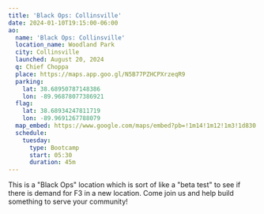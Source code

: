 ```yaml
---
title: 'Black Ops: Collinsville'
date: 2024-01-10T19:15:00-06:00
ao:
  name: 'Black Ops: Collinsville'
  location_name: Woodland Park
  city: Collinsville
  launched: August 20, 2024
  q: Chief Choppa
  place: https://maps.app.goo.gl/N5B77PZHCPXrzeqR9
  parking:
    lat: 38.68950787148386
    lon: -89.96878077386921
  flag:
    lat: 38.68934247811719
    lon: -89.9691267788079
  map_embed: https://www.google.com/maps/embed?pb=!1m14!1m12!1m3!1d830.2596958188408!2d-89.96930648679935!3d38.689464952988736!2m3!1f0!2f0!3f0!3m2!1i1024!2i768!4f13.1!5e1!3m2!1sen!2sus!4v1723508929161!5m2!1sen!2sus
  schedule:
    tuesday:
      type: Bootcamp
      start: 05:30
      duration: 45m
---
```

This is a "Black Ops" location which is sort of like a "beta test" to see if there is demand for F3 in a new location.
Come join us and help build something to serve your community!
